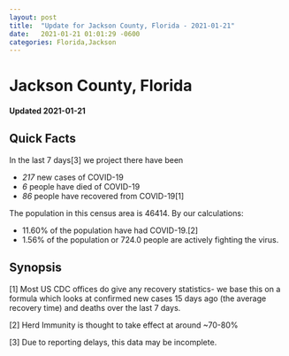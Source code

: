 ```yaml
---
layout: post
title:  "Update for Jackson County, Florida - 2021-01-21"
date:   2021-01-21 01:01:29 -0600
categories: Florida,Jackson
---
```


# Jackson County, Florida
#### Updated 2021-01-21

## Quick Facts

In the last 7 days[3] we project there have been
- *217* new cases of COVID-19
- *6* people have died of COVID-19
- *86* people have recovered from COVID-19[1]

The population in this census area is 46414. By our calculations:
- 11.60% of the population have had COVID-19.[2]
- 1.56% of the population or 724.0 people are actively fighting the virus.

## Synopsis




[1] Most US CDC offices do give any recovery statistics- we base this on a formula which looks at confirmed new cases
15 days ago (the average recovery time) and deaths over the last 7 days.

[2] Herd Immunity is thought to take effect at around ~70-80%

[3] Due to reporting delays, this data may be incomplete.
 
    